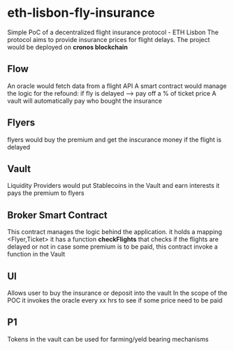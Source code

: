 # eth-lisbon-fly-insurance
Simple PoC of a decentralized flight insurance protocol - ETH Lisbon
The protocol aims to provide insurance prices for flight delays.
The project would be deployed on **cronos blockchain**

## Flow
An oracle would fetch data from a flight API
A smart contract would manage the logic for the refound: if fly is delayed --> pay off a % of ticket price
A vault will automatically pay who bought the insurance


## Flyers
flyers would buy the premium and get the inscurance money if the flight is delayed

## Vault
Liquidity Providers would put Stablecoins in the Vault and earn interests
it pays the premium to flyers

## Broker Smart Contract
This contract manages the logic behind the application.
it holds a mapping <Flyer,Ticket>
it has a function **checkFlights** that checks if the flights are delayed or not
in case some premium is to be paid, this contract invoke a function in the Vault 

## UI
Allows user to buy the insurance or deposit into the vault
In the scope of the POC it invokes the oracle every xx hrs to see if some price need to be paid

## P1
Tokens in the vault can be used for farming/yeld bearing mechanisms



